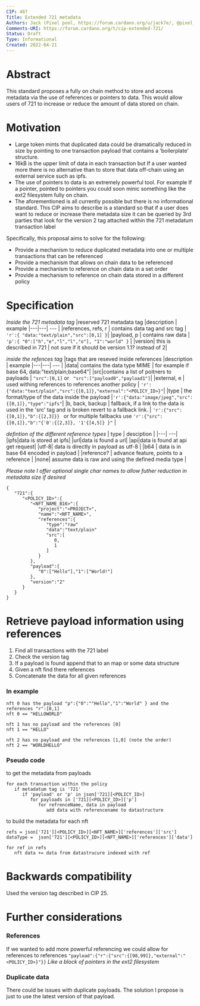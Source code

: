 ```yaml
---
CIP: 48?
Title: Extended 721 metadata
Authors: Jack (Pixel pool, https://forum.cardano.org/u/jack7e/, @pixel_pool twitter)
Comments-URI: https://forum.cardano.org/t/cip-extended-721/
Status: Draft
Type: Informational
Created: 2022-04-21
---
```


# Abstract
This standard proposes a fully on chain method to store and access metadata via the use of references or pointers to data. 
This would allow users of 721 to increase or reduce the amount of data stored on chain. 

# Motivation
- Large token mints that duplicated data could be dramatically reduced in size by pointing to one transaction payload that contains a ‘boilerplate’ structure.
- 16kB is the upper limit of data in each transaction but If a user wanted more there is no alternative than to store that data off-chain using an external service such as ipfs. 
- The use of pointers to data is an extremely powerful tool. For example If a pointer, pointed to pointers you could soon minic something like the ext2 filesystem fully on chain. 
- The aforementioned is all currently possible but there is no informational standard.
This CIP aims to describe is a standard so that if a user does want to reduce or increase there metadata size it can be queried by 3rd parties that look for the version 2 tag attached within the 721 metadatum transaction label


Specifically, this proposal aims to solve for the following:

* Provide a mechanism to reduce duplicated metadata into one or multiple transactions that can be referenced
* Provide a mechanism that allows on chain data to be referenced
* Provide a mechanism to reference on chain data in a set order
* Provide a mechanism to reference on chain data stored in a different policy

# Specification
*Inside the 721 metadata tag*
|reserved 721 metadata tag |description | example
|---|---| --- |
|references, refs, r | contains data tag and src tag | ```'r':{ "data:"text/plain","src":[0,1] }```|
|payload, p | contains raw data | ```'p':{ "0":["h","e","l","l","o"], "1":"world" }``` |
|version| this is described in 721 | not sure if it should be version 1.1? instead of 2|

*inside the refences tag*
|tags that are reseved inside references |description | example
|---|---| --- |
|data| contains the data type MIME | for example if base 64, data:"text/plain;base64"|
|src|contains a list of poitners to payloads | ```"src":[0,1]``` or ``` "src":["payload0","payload1"]```|
|external, e | used withing references to references another policy | ```'r':{"data:"text/plain","src":{[0,1]},"external":"<POLICY_ID>}"```|
|type | the format/type of the data inside the payload |```'r':{"data:"image/jpeg","src":{[0,1]},"type":"ipfs"```|
|b, back, backup | fallback, if a link to the data is used in the 'src' tag and is broken revert to a fallback link. | ```'r':{"src":{[0,1]},"b":{[2,3]}} ``` or for multiple fallbacks use ```'r':{"src":{[0,1]},"b":"{'0':{[2,3]}, '1'{[4,5]} }"``` |

*defintion of the different reference types*
| type | desciption |
|---| ---|
|ipfs|data is stored at ipfs|
|url|data is found a url|
|api|data is found at api get request|
|utf-8| data is directly in payload as utf-8 |
|b64 | data is in base 64 encoded in payload |
|reference? | advance feature, points to a reference |
|none| assume data is raw and using the defined media type |


*Please note I offer optional single char names to allow futher reduction in metadata size if desired*

```
{
   "721":{
      "<POLICY_ID>":{
         "<NFT_NAME_B16>":{
            "project":"<PROJECT>",
            "name":"<NFT_NAME>",
            "references":{
               "type":"raw"
               "data":"text/plain"
               "src":[
                  0,
                  1
               ]
            }
         },
         "payload":{
            "0":["Hello"],"1":["World!"]
         },
         "version":"2"
      }
   }
}
```
# Retrieve payload information using references
1. Find all transactions with the 721 label
2. Check the version tag
3. If a payload is found append that to an map or some data structure 
4. Given a nft find there references
5. Concatenate the data for all given references

### In example 
```
nft 0 has the payload "p":{"0":""Hello","1":"World" } and the references "r":[0,1]
nft 0 == "HELLOWORLD"
```
```
nft 1 has no payload and the references [0]
nft 1 == "HELLO"
```
```
nft 2 has no payload and the references [1,0] (note the order)
nft 2 == "WORLDHELLO"
 ```

### Pseudo code

to get the metadata from payloads
```
for each transaction within the policy
   if metadatum tag is '721'
      if 'payload' or 'p' in json['721][<POLICY_ID>]
         for payloads in ['721][<POLICY_ID>]['p']
            for refrenceName, data in payload
               add data with referencename to datastructure    
```


to build the metadata for each nft
```
refs = json['721'][<POLICY_ID>][<NFT_NAME>]['references']['src']
dataType =  json['721'][<POLICY_ID>][<NFT_NAME>]['references']['data']

for ref in refs
   nft data += data from datastrucure indexed with ref
```

# Backwards compatibility
Used the version tag described in CIP 25.

# Further considerations
### References
If we wanted to add more powerful referencing we could allow for references to references
```"payload":{"r":{"src":{[98,99]},"external":"<POLICY_ID>}"}}```
*Like a block of pointers in the ext2 filesystem*
### Duplicate data
There could be issues with duplicate payloads. The solution I propose is just to use
the latest version of that payload.
